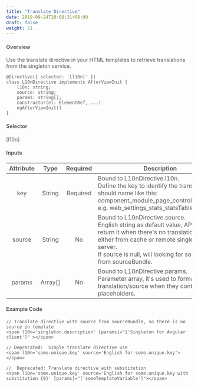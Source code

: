 ```yaml
---
title: "Translate Directive"
date: 2019-09-24T20:08:31+08:00
draft: false
weight: 21
---
```



#### **Overview**

Use the translate directive in your HTML templates to retrieve translations from the singleton service.

```
@Directive({ selector: '[l10n]' })
class L10nDirective implements AfterViewInit {
    l10n: string;
    source: string;
    params: string[];
    constructor(el: ElementRef, ...)
    ngAfterViewInit()
}

```

#### **Selector**

[l10n]

#### **Inputs**

| Attribute |  Type   | Required | <div style="text-align:center">Description</div>                                                                                                                                                                                                |
|:---------:|:-------:|:--------:|:------------------------------------------------------------------------------------------------------------------------------------------------------------------------------------------------------------------------------------------------|
|    key    | String  | Required | Bound to L10nDirective.l10n.<br/>Define the key to identify the translation, it should name like this: component_module_page_control_shortmsg. e.g. web_settings_stats_statsTable_host;                                                         |
|  source   | String  |    No    | Bound to L10nDirective.source.<br/>English string as default value, API will return it when there's no translation found either from cache or remote singleton server.<br/>If source is null, will looking for source string from sourceBundle. |
|  params   | Array[] |    No    | Bound to L10nDirective.params.<br/>Parameter array, it's used to format the translation/source when they contain placeholders.                                                                                                                  |


#### **Example Code**

```
// Translate directive with source from sourceBundle, so there is no source in template
<span l10n='singleton.description' [params]="['Singleton for Angular client']" ></span>

// Deprecated:  Simple translate directive use
<span l10n='some.unique.key' source='English for some.unique.key'></span>

//  Deprecated: Translate directive with substitution
<span l10n='some.unique.key' source='English for some.unique.key with substitution {0}' [params]="['someTemplateVariable']"></span>

```


<style>
    html {
        font-family: Metropolis;
        color: #575757;
    }
    section strong {
        font-weight: 400;
    }
    section p>strong {
        font-weight: 600;
    }
    article section.page pre {
        background-color: #444;
        border: 0.5px solid #DBDBDB; 
        padding: 1.5rem 1rem 1.5rem 1rem;
        border-radius: 5px;
        margin: 16px auto;
    }
    article section.page code {
        font-size: 90%;
        color: #17ff0b;  
        white-space: pre-wrap;
    }
    article section.page pre span.copy-to-clipboard {
        color: #b0bec5;
        cursor: pointer;
    }
    article section.page table th {
        font-weight:500;
        text-transform: inherit;
    }
    table thead tr th:first-child {
        width:13rem;
    }
    table thead tr th:nth-child(2) {
        width:10rem;
    }
    table thead tr th:nth-child(3) {
        width:10rem;
    }
    article section.page h1:first-of-type {
        text-transform: inherit;
        font-family: inherit;
    }
</style>